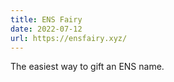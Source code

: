 ```yaml
---
title: ENS Fairy
date: 2022-07-12
url: https://ensfairy.xyz/
---
```


The easiest way to gift an ENS name.
